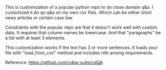 This is customization of a popular python repo to do close domain q&a. I customized it do qo q&a on my own csv files. Which can be either short news articles or certain case law.

Constraints with the popular repo are that it doesn't work well with  custom data. It requires that column names be lowercase. And that "paragraphs" be a list with at least 3 elements. 

This customization works if the text has 3 or more sentences. It loads your file with "load_from_csv" method and includes nltk among  requirements.


Reference: https://github.com/cdqa-suite/cdQA
